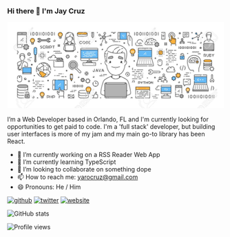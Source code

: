 ### Hi there 👋 I'm Jay Cruz
![](https://github.com/yarocruz/fundamentals/blob/master/assets/images/banner.jpg)

I’m a Web Developer based in Orlando, FL and I'm currently looking for opportunities to get paid to code. I'm a 'full stack' developer, but building user interfaces is more of my jam and my main go-to library has been React. 

- 🔭 I’m currently working on a RSS Reader Web App 
- 🌱 I’m currently learning TypeScript 
- 👯 I’m looking to collaborate on something dope 
- 📫 How to reach me: yarocruz@gmail.com 
- 😄 Pronouns: He / Him  


[<img src='https://cdn.jsdelivr.net/npm/simple-icons@3.0.1/icons/github.svg' alt='github' height='40'>](https://github.com/yarocruz)  [<img src='https://cdn.jsdelivr.net/npm/simple-icons@3.0.1/icons/twitter.svg' alt='twitter' height='40'>](https://twitter.com/jaycruz)  [<img src='https://cdn.jsdelivr.net/npm/simple-icons@3.0.1/icons/icloud.svg' alt='website' height='40'>](yarocruz.surge.sh)  

![GitHub stats](https://github-readme-stats.vercel.app/api?username=yarocruz&show_icons=true)  

![Profile views](https://gpvc.arturio.dev/yarocruz)  
